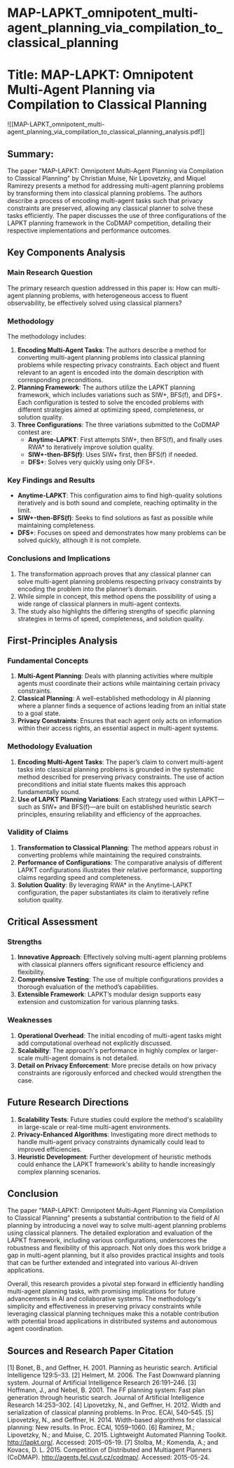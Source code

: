 # MAP-LAPKT_omnipotent_multi-agent_planning_via_compilation_to_classical_planning

# Title: MAP-LAPKT: Omnipotent Multi-Agent Planning via Compilation to Classical Planning
![[MAP-LAPKT_omnipotent_multi-agent_planning_via_compilation_to_classical_planning_analysis.pdf]]

## Summary:
The paper "MAP-LAPKT: Omnipotent Multi-Agent Planning via Compilation to Classical Planning" by Christian Muise, Nir Lipovetzky, and Miquel Ramirezy presents a method for addressing multi-agent planning problems by transforming them into classical planning problems. The authors describe a process of encoding multi-agent tasks such that privacy constraints are preserved, allowing any classical planner to solve these tasks efficiently. The paper discusses the use of three configurations of the LAPKT planning framework in the CoDMAP competition, detailing their respective implementations and performance outcomes.

## Key Components Analysis

### Main Research Question
The primary research question addressed in this paper is: How can multi-agent planning problems, with heterogeneous access to fluent observability, be effectively solved using classical planners?

### Methodology
The methodology includes:
1. **Encoding Multi-Agent Tasks**: The authors describe a method for converting multi-agent planning problems into classical planning problems while respecting privacy constraints. Each object and fluent relevant to an agent is encoded into the domain description with corresponding preconditions.
2. **Planning Framework**: The authors utilize the LAPKT planning framework, which includes variations such as SIW+, BFS(f), and DFS+. Each configuration is tested to solve the encoded problems with different strategies aimed at optimizing speed, completeness, or solution quality.
3. **Three Configurations**: The three variations submitted to the CoDMAP contest are:
   - **Anytime-LAPKT**: First attempts SIW+, then BFS(f), and finally uses RWA* to iteratively improve solution quality.
   - **SIW+-then-BFS(f)**: Uses SIW+ first, then BFS(f) if needed.
   - **DFS+**: Solves very quickly using only DFS+.

### Key Findings and Results
- **Anytime-LAPKT**: This configuration aims to find high-quality solutions iteratively and is both sound and complete, reaching optimality in the limit.
- **SIW+-then-BFS(f)**: Seeks to find solutions as fast as possible while maintaining completeness.
- **DFS+**: Focuses on speed and demonstrates how many problems can be solved quickly, although it is not complete.

### Conclusions and Implications
1. The transformation approach proves that any classical planner can solve multi-agent planning problems respecting privacy constraints by encoding the problem into the planner’s domain.
2. While simple in concept, this method opens the possibility of using a wide range of classical planners in multi-agent contexts.
3. The study also highlights the differing strengths of specific planning strategies in terms of speed, completeness, and solution quality.

## First-Principles Analysis

### Fundamental Concepts
1. **Multi-Agent Planning**: Deals with planning activities where multiple agents must coordinate their actions while maintaining certain privacy constraints.
2. **Classical Planning**: A well-established methodology in AI planning where a planner finds a sequence of actions leading from an initial state to a goal state.
3. **Privacy Constraints**: Ensures that each agent only acts on information within their access rights, an essential aspect in multi-agent systems.

### Methodology Evaluation
1. **Encoding Multi-Agent Tasks**: The paper’s claim to convert multi-agent tasks into classical planning problems is grounded in the systematic method described for preserving privacy constraints. The use of action preconditions and initial state fluents makes this approach fundamentally sound.
2. **Use of LAPKT Planning Variations**: Each strategy used within LAPKT—such as SIW+ and BFS(f)—are built on established heuristic search principles, ensuring reliability and efficiency of the approaches.

### Validity of Claims
1. **Transformation to Classical Planning**: The method appears robust in converting problems while maintaining the required constraints.
2. **Performance of Configurations**: The comparative analysis of different LAPKT configurations illustrates their relative performance, supporting claims regarding speed and completeness.
3. **Solution Quality**: By leveraging RWA* in the Anytime-LAPKT configuration, the paper substantiates its claim to iteratively refine solution quality.

## Critical Assessment

### Strengths
1. **Innovative Approach**: Effectively solving multi-agent planning problems with classical planners offers significant resource efficiency and flexibility.
2. **Comprehensive Testing**: The use of multiple configurations provides a thorough evaluation of the method’s capabilities.
3. **Extensible Framework**: LAPKT’s modular design supports easy extension and customization for various planning tasks.

### Weaknesses
1. **Operational Overhead**: The initial encoding of multi-agent tasks might add computational overhead not explicitly discussed.
2. **Scalability**: The approach's performance in highly complex or larger-scale multi-agent domains is not detailed.
3. **Detail on Privacy Enforcement**: More precise details on how privacy constraints are rigorously enforced and checked would strengthen the case.

## Future Research Directions
1. **Scalability Tests**: Future studies could explore the method's scalability in large-scale or real-time multi-agent environments.
2. **Privacy-Enhanced Algorithms**: Investigating more direct methods to handle multi-agent privacy constraints dynamically could lead to improved efficiencies.
3. **Heuristic Development**: Further development of heuristic methods could enhance the LAPKT framework's ability to handle increasingly complex planning scenarios.

## Conclusion
The paper "MAP-LAPKT: Omnipotent Multi-Agent Planning via Compilation to Classical Planning" presents a substantial contribution to the field of AI planning by introducing a novel way to solve multi-agent planning problems using classical planners. The detailed exploration and evaluation of the LAPKT framework, including various configurations, underscores the robustness and flexibility of this approach. Not only does this work bridge a gap in multi-agent planning, but it also provides practical insights and tools that can be further extended and integrated into various AI-driven applications.

Overall, this research provides a pivotal step forward in efficiently handling multi-agent planning tasks, with promising implications for future advancements in AI and collaborative systems. The methodology's simplicity and effectiveness in preserving privacy constraints while leveraging classical planning techniques make this a notable contribution with potential broad applications in distributed systems and autonomous agent coordination.

## Sources and Research Paper Citation
[1] Bonet, B., and Geffner, H. 2001. Planning as heuristic search. Artificial Intelligence 129:5–33.
[2] Helmert, M. 2006. The Fast Downward planning system. Journal of Artificial Intelligence Research 26:191–246.
[3] Hoffmann, J., and Nebel, B. 2001. The FF planning system: Fast plan generation through heuristic search. Journal of Artificial Intelligence Research 14:253–302.
[4] Lipovetzky, N., and Geffner, H. 2012. Width and serialization of classical planning problems. In Proc. ECAI, 540–545.
[5] Lipovetzky, N., and Geffner, H. 2014. Width-based algorithms for classical planning: New results. In Proc. ECAI, 1059–1060.
[6] Ramirez, M.; Lipovetzky, N.; and Muise, C. 2015. Lightweight Automated Planning Toolkit. http://lapkt.org/. Accessed: 2015-05-19.
[7] Stolba, M.; Komenda, A.; and Kovacs, D. L. 2015. Competition of Distributed and Multiagent Planners (CoDMAP). http://agents.fel.cvut.cz/codmap/. Accessed: 2015-05-24.